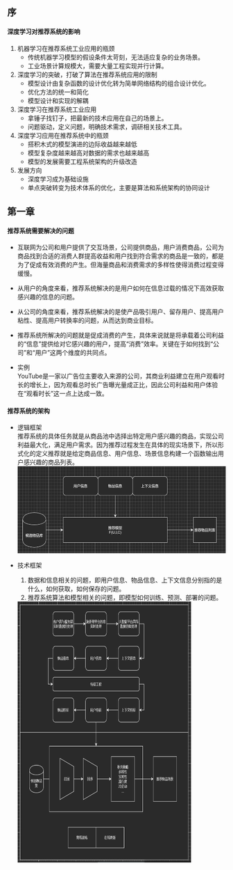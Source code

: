 ## 序
#### 深度学习对推荐系统的影响

1. 机器学习在推荐系统工业应用的瓶颈
    * 传统机器学习模型的假设条件太苛刻，无法适应复杂的业务场景。
    * 工业场景计算规模大，需要大量工程实现并行计算。
2. 深度学习的突破，打破了算法在推荐系统应用的限制
    * 模型设计由复杂函数的设计优化转为简单网络结构的组合设计优化。
    * 优化方法的统一和简化
    * 模型设计和实现的解耦
3. 深度学习在推荐系统工业应用
    * 拿锤子找钉子，把最新的技术应用在自己的场景上。
    * 问题驱动，定义问题，明确技术需求，调研相关技术工具。
4. 深度学习应用在推荐系统中的瓶颈
    * 搭积木式的模型演进的边际收益越来越低
    * 模型复杂度越来越高对数据的需求也越来越高
    * 模型的发展需要工程系统架构的升级改造
5. 发展方向
    * 深度学习成为基础设施
    * 单点突破转变为技术体系的优化，主要是算法和系统架构的协同设计

## 第一章
#### 推荐系统需要解决的问题

* 互联网为公司和用户提供了交互场景，公司提供商品，用户消费商品，公司为商品找到合适的消费人群提高收益和用户找到符合需求的商品是一致的，都是为了促成有效消费的产生。但海量商品和消费需求的多样性使得消费过程变得缓慢。

* 从用户的角度来看，推荐系统解决的是用户如何在信息过载的情况下高效获取感兴趣的信息的问题。

* 从公司的角度来看，推荐系统解决的是使产品吸引用户、留存用户、提高用户粘性、提高用户转换率的问题，从而达到商业目标。

* 推荐系统所解决的问题就是促成消费的产生，具体来说就是将承载着公司利益的“信息”提供给对它感兴趣的用户，提高“消费”效率。关键在于如何找到“公司”和“用户”这两个维度的共同点。

* 实例 \
YouTube是一家以广告位主要收入来源的公司，其商业利益建立在用户观看时长的增长上，因为观看总时长广告曝光量成正比，因此公司利益和用户体验在“观看时长”这一点上达成一致。

#### 推荐系统的架构
* 逻辑框架 \
    推荐系统的具体任务就是从商品池中选择出特定用户感兴趣的商品，实现公司利益最大化，满足用户需求。因为推荐过程发生在具体的现实场景下，所以形式化的定义推荐就是给定商品信息、用户信息、场景信息构建一个函数输出用户感兴趣的商品列表。
    <img  with="400" height="200" src="img/1.1.png" />

* 技术框架
    1. 数据和信息相关的问题，即用户信息、物品信息、上下文信息分别指的是什么，如何获取，如何保存的问题。
    2. 推荐系统算法和模型相关的问题，即模型如何训练、预测、部署的问题。
  <img width="400" height="600" src="img/1.2.png" />

